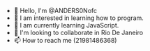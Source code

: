 - 👋 Hello, I'm @ANDERS0Nofc
- 👀 I am interested in learning how to program.
- 🌱 I am currently learning JavaScript.
- 💞️ I'm looking to collaborate in Rio De Janeiro
- 📫 How to reach me (21981486368)

<!---
ANDERS0Nofc/ANDERS0Nofc is a ✨ special ✨ repository because its `README.md` (this file) appears on your GitHub profile.
You can click the Preview link to take a look at your changes.
--->
